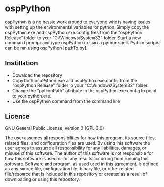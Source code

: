 ospPython
=============

ospPython is a no hassle work around to everyone who is having issues with
setting up the environmental variables for python. Simply copy the ospPython.exe
and ospPython.exe.config files from the "ospPython Release" folder to your 
"C:\Windows\System32" folder. Start a new command prompt and type ospPython 
to start a python shell. Python scripts can be run using ospPython [pathTo.py].

Instillation
------------
* Download the repository
* Copy both ospPython.exe and ospPython.exe.config from the "ospPython Release" folder to your 
"C:\Windows\System32" folder.
* Change the "pythonPath" attribute in the ospPython.exe.config to point to your python.exe.
* Use the ospPython command from the command line

Licence
------------
GNU General Public License, version 3 (GPL-3.0)

The user assumes all responsibilities for how this program, its source files, related files, and configuration
files are used. By using this software the user agrees to assume all responsibility for any liabilities, 
damages, or misuse of this software. The author of this software is not responsible for how this software is used
or for any results occurring from running this software. Software and program, as used used in this agreement, is defined as
any source file, configuration file, binary file, or other related file/resource that is included in this repository or 
created as a result of downloading or using this repository. 
